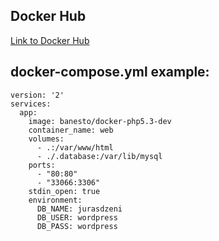 ## Docker Hub
[Link to Docker Hub](https://hub.docker.com/r/banesto/docker-php5.3-dev/)

## docker-compose.yml example:

```
version: '2'
services:
  app:
    image: banesto/docker-php5.3-dev
    container_name: web
    volumes:
      - .:/var/www/html
      - ./.database:/var/lib/mysql
    ports:
      - "80:80"
      - "33066:3306"
    stdin_open: true
    environment:
      DB_NAME: jurasdzeni
      DB_USER: wordpress
      DB_PASS: wordpress
```
